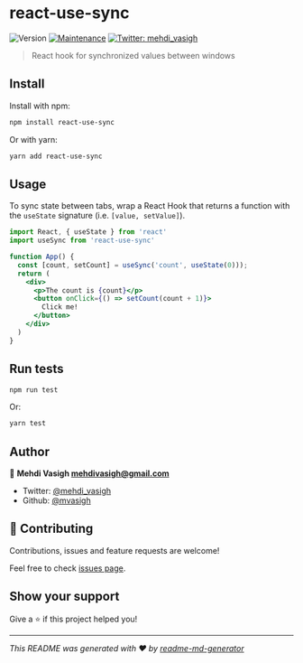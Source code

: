 # react-use-sync

![Version](https://img.shields.io/badge/version-0.0.2-blue.svg?cacheSeconds=2592000)
[![Maintenance](https://img.shields.io/badge/Maintained%3F-yes-green.svg)](https://github.com/mvasigh/react-use-sync/graphs/commit-activity)
[![Twitter: mehdi_vasigh](https://img.shields.io/twitter/follow/mehdi_vasigh.svg?style=social)](https://twitter.com/mehdi_vasigh)

> React hook for synchronized values between windows

## Install

Install with npm:

```sh
npm install react-use-sync
```

Or with yarn:

```sh
yarn add react-use-sync
```

## Usage

To sync state between tabs, wrap a React Hook that returns a function with the `useState` signature (i.e. `[value, setValue]`).

```jsx
import React, { useState } from 'react'
import useSync from 'react-use-sync'

function App() {
  const [count, setCount] = useSync('count', useState(0)));
  return (
    <div>
      <p>The count is {count}</p>
      <button onClick={() => setCount(count + 1)}>
        Click me!
      </button>
    </div>
  )
}
```

## Run tests

```sh
npm run test
```

Or:

```sh
yarn test
```

## Author

👤 **Mehdi Vasigh <mehdivasigh@gmail.com>**

- Twitter: [@mehdi_vasigh](https://twitter.com/mehdi_vasigh)
- Github: [@mvasigh](https://github.com/mvasigh)

## 🤝 Contributing

Contributions, issues and feature requests are welcome!

Feel free to check [issues page](https://github.com/mvasigh/react-use-sync/issues).

## Show your support

Give a ⭐️ if this project helped you!

---

_This README was generated with ❤️ by [readme-md-generator](https://github.com/kefranabg/readme-md-generator)_
